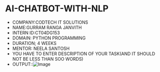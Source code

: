 # AI-CHATBOT-WITH-NLP
* COMPANY:CODTECH IT SOLUTIONS
* NAME:GURRAM RANGA JANVITH
* INTERN ID:CT04DG153
* DOMAIN: PYTHON PROGRAMMING
* DURATION; 4 WEEKS
* MENTOR: NEELA SANTOSH
* YOU HAVE TO ENTER DESCRIPTION OF YOUR TASK(AND IT SHOULD NOT BE LESS THAN SOO WORDS)
* OUTPUT::![Image](https://github.com/user-attachments/assets/d4b8668f-3d28-4911-bf43-6dacd567dd6e)
